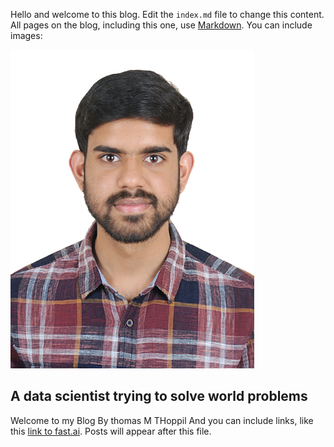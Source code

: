 Hello and welcome to this blog. Edit the `index.md` file to change this content. All pages on the blog, including this one, use [Markdown](https://guides.github.com/features/mastering-markdown/). You can include images:

![MugShot](images/Mugshot.jpg)

## A data scientist trying to solve world problems
Welcome to my Blog By thomas M THoppil
And you can include links, like this [link to fast.ai](https://www.fast.ai). Posts will appear after this file. 
